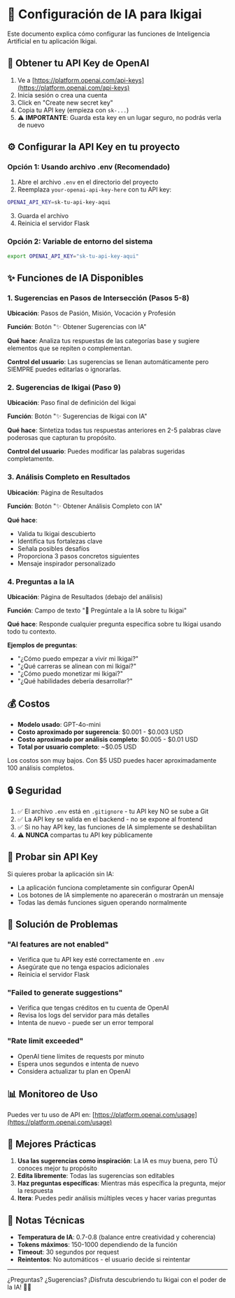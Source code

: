 # 🤖 Configuración de IA para Ikigai

Este documento explica cómo configurar las funciones de Inteligencia Artificial en tu aplicación Ikigai.

## 🔑 Obtener tu API Key de OpenAI

1. Ve a [https://platform.openai.com/api-keys](https://platform.openai.com/api-keys)
2. Inicia sesión o crea una cuenta
3. Click en "Create new secret key"
4. Copia tu API key (empieza con `sk-...`)
5. ⚠️ **IMPORTANTE**: Guarda esta key en un lugar seguro, no podrás verla de nuevo

## ⚙️ Configurar la API Key en tu proyecto

### Opción 1: Usando archivo .env (Recomendado)

1. Abre el archivo `.env` en el directorio del proyecto
2. Reemplaza `your-openai-api-key-here` con tu API key:

```bash
OPENAI_API_KEY=sk-tu-api-key-aqui
```

3. Guarda el archivo
4. Reinicia el servidor Flask

### Opción 2: Variable de entorno del sistema

```bash
export OPENAI_API_KEY="sk-tu-api-key-aqui"
```

## ✨ Funciones de IA Disponibles

### 1. Sugerencias en Pasos de Intersección (Pasos 5-8)

**Ubicación**: Pasos de Pasión, Misión, Vocación y Profesión

**Función**: Botón "✨ Obtener Sugerencias con IA"

**Qué hace**: Analiza tus respuestas de las categorías base y sugiere elementos que se repiten o complementan.

**Control del usuario**: Las sugerencias se llenan automáticamente pero SIEMPRE puedes editarlas o ignorarlas.

### 2. Sugerencias de Ikigai (Paso 9)

**Ubicación**: Paso final de definición del Ikigai

**Función**: Botón "✨ Sugerencias de Ikigai con IA"

**Qué hace**: Sintetiza todas tus respuestas anteriores en 2-5 palabras clave poderosas que capturan tu propósito.

**Control del usuario**: Puedes modificar las palabras sugeridas completamente.

### 3. Análisis Completo en Resultados

**Ubicación**: Página de Resultados

**Función**: Botón "✨ Obtener Análisis Completo con IA"

**Qué hace**: 
- Valida tu Ikigai descubierto
- Identifica tus fortalezas clave
- Señala posibles desafíos
- Proporciona 3 pasos concretos siguientes
- Mensaje inspirador personalizado

### 4. Preguntas a la IA

**Ubicación**: Página de Resultados (debajo del análisis)

**Función**: Campo de texto "💬 Pregúntale a la IA sobre tu Ikigai"

**Qué hace**: Responde cualquier pregunta específica sobre tu Ikigai usando todo tu contexto.

**Ejemplos de preguntas**:
- "¿Cómo puedo empezar a vivir mi Ikigai?"
- "¿Qué carreras se alinean con mi Ikigai?"
- "¿Cómo puedo monetizar mi Ikigai?"
- "¿Qué habilidades debería desarrollar?"

## 💰 Costos

- **Modelo usado**: GPT-4o-mini
- **Costo aproximado por sugerencia**: $0.001 - $0.003 USD
- **Costo aproximado por análisis completo**: $0.005 - $0.01 USD
- **Total por usuario completo**: ~$0.05 USD

Los costos son muy bajos. Con $5 USD puedes hacer aproximadamente 100 análisis completos.

## 🔒 Seguridad

1. ✅ El archivo `.env` está en `.gitignore` - tu API key NO se sube a Git
2. ✅ La API key se valida en el backend - no se expone al frontend
3. ✅ Si no hay API key, las funciones de IA simplemente se deshabilitan
4. ⚠️ **NUNCA** compartas tu API key públicamente

## 🧪 Probar sin API Key

Si quieres probar la aplicación sin IA:
- La aplicación funciona completamente sin configurar OpenAI
- Los botones de IA simplemente no aparecerán o mostrarán un mensaje
- Todas las demás funciones siguen operando normalmente

## 🐛 Solución de Problemas

### "AI features are not enabled"
- Verifica que tu API key esté correctamente en `.env`
- Asegúrate que no tenga espacios adicionales
- Reinicia el servidor Flask

### "Failed to generate suggestions"
- Verifica que tengas créditos en tu cuenta de OpenAI
- Revisa los logs del servidor para más detalles
- Intenta de nuevo - puede ser un error temporal

### "Rate limit exceeded"
- OpenAI tiene límites de requests por minuto
- Espera unos segundos e intenta de nuevo
- Considera actualizar tu plan en OpenAI

## 📊 Monitoreo de Uso

Puedes ver tu uso de API en:
[https://platform.openai.com/usage](https://platform.openai.com/usage)

## 🎯 Mejores Prácticas

1. **Usa las sugerencias como inspiración**: La IA es muy buena, pero TÚ conoces mejor tu propósito
2. **Edita libremente**: Todas las sugerencias son editables
3. **Haz preguntas específicas**: Mientras más específica la pregunta, mejor la respuesta
4. **Itera**: Puedes pedir análisis múltiples veces y hacer varias preguntas

## 📝 Notas Técnicas

- **Temperatura de IA**: 0.7-0.8 (balance entre creatividad y coherencia)
- **Tokens máximos**: 150-1000 dependiendo de la función
- **Timeout**: 30 segundos por request
- **Reintentos**: No automáticos - el usuario decide si reintentar

---

¿Preguntas? ¿Sugerencias? ¡Disfruta descubriendo tu Ikigai con el poder de la IA! 🚀✨


